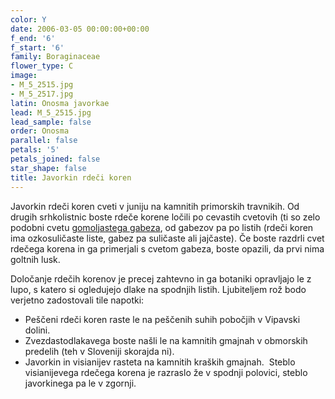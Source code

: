 ```yaml
---
color: Y
date: 2006-03-05 00:00:00+00:00
f_end: '6'
f_start: '6'
family: Boraginaceae
flower_type: C
image:
- M_5_2515.jpg
- M_5_2517.jpg
latin: Onosma javorkae
lead: M_5_2515.jpg
lead_sample: false
order: Onosma
parallel: false
petals: '5'
petals_joined: false
star_shape: false
title: Javorkin rdeči koren
---
```

Javorkin rdeči koren cveti v juniju na kamnitih primorskih travnikih. Od drugih srhkolistnic boste rdeče korene ločili po cevastih cvetovih (ti so zelo podobni cvetu [gomoljastega gabeza](../../symphytumtuberosum/gomoljasti-gabez/), od gabezov pa po listih (rdeči koren ima ozkosuličaste liste, gabez pa suličaste ali jajčaste). Če boste razdrli cvet rdečega korena in ga primerjali s cvetom gabeza, boste opazili, da prvi nima goltnih lusk.

Določanje rdečih korenov je precej zahtevno in ga botaniki opravljajo le z lupo, s katero si ogledujejo dlake na spodnjih listih. Ljubiteljem rož bodo verjetno zadostovali tile napotki:

-   Peščeni rdeči koren raste le na peščenih suhih pobočjih v Vipavski dolini.
-   Zvezdastodlakavega boste našli le na kamnitih gmajnah v obmorskih predelih (teh v Sloveniji skorajda ni).
-   Javorkin in visianijev rasteta na kamnitih kraških gmajnah.  Steblo visianijevega rdečega korena je razraslo že v spodnji polovici, steblo javorkinega pa le v zgornji.
